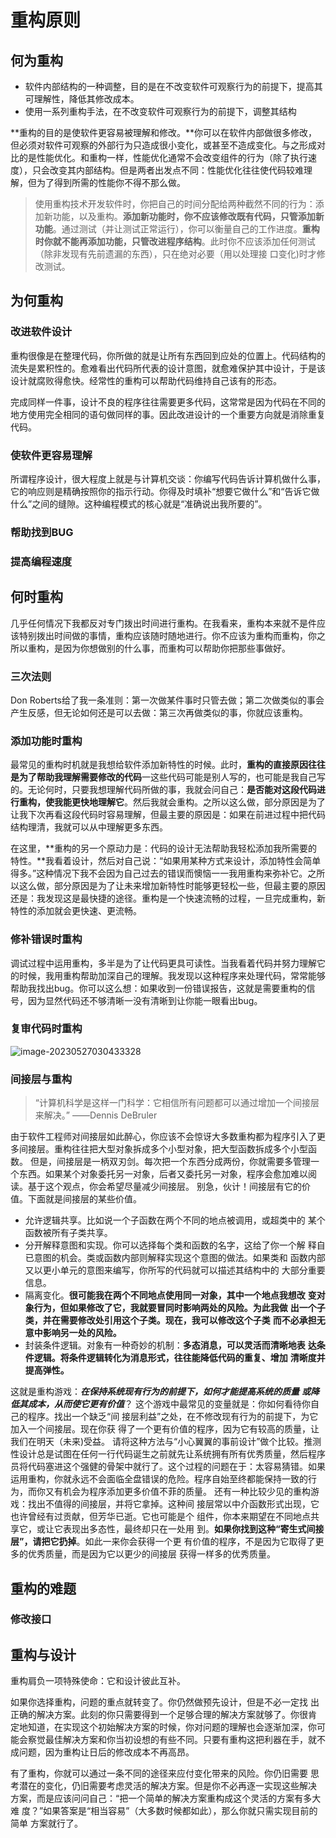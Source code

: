 # 重构原则

## 何为重构

- 软件内部结构的一种调整，目的是在不改变软件可观察行为的前提下，提高其可理解性，降低其修改成本。
- 使用一系列重构手法，在不改变软件可观察行为的前提下，调整其结构

**重构的目的是使软件更容易被理解和修改。**你可以在软件内部做很多修改，但必须对软件可观察的外部行为只造成很小变化，或甚至不造成变化。与之形成对比的是性能优化。和重构一样，性能优化通常不会改变组件的行为（除了执行速度），只会改变其内部结构。但是两者出发点不同：性能优化往往使代码较难理解，但为了得到所需的性能你不得不那么做。

> 使用重构技术开发软件时，你把自己的时间分配给两种截然不同的行为：添加新功能，以及重构。**添加新功能时，你不应该修改既有代码，只管添加新功能**。通过测试（并让测试正常运行），你可以衡量自己的工作进度。**重构时你就不能再添加功能，只管改进程序结构**。此时你不应该添加任何测试（除非发现有先前遗漏的东西），只在绝对必要（用以处理接
> 口变化)时才修改测试。

## 为何重构

### 改进软件设计

重构很像是在整理代码，你所做的就是让所有东西回到应处的位置上。代码结构的流失是累积性的。愈难看出代码所代表的设计意图，就愈难保护其中设计，于是该设计就腐败得愈快。经常性的重构可以帮助代码维持自己该有的形态。

完成同样一件事，设计不良的程序往往需要更多代码，这常常是因为代码在不同的地方使用完全相同的语句做同样的事。因此改进设计的一个重要方向就是消除重复代码。

### 使软件更容易理解

所谓程序设计，很大程度上就是与计算机交谈：你编写代码告诉计算机做什么事，它的响应则是精确按照你的指示行动。你得及时填补“想要它做什么”和“告诉它做什么”之间的缝隙。这种编程模式的核心就是“准确说出我所要的”。

### 帮助找到BUG

### 提高编程速度

## 何时重构

几乎任何情况下我都反对专门拨出时间进行重构。在我看来，重构本来就不是件应该特别拨出时间做的事情，重构应该随时随地进行。你不应该为重构而重构，你之所以重构，是因为你想做别的什么事，而重构可以帮助你把那些事做好。

### 三次法则

Don Roberts给了我一条准则：第一次做某件事时只管去做；第二次做类似的事会产生反感，但无论如何还是可以去做：第三次再做类似的事，你就应该重构。

### 添加功能时重构

最常见的重构时机就是我想给软件添加新特性的时候。此时，**重构的直接原因往往是为了帮助我理解需要修改的代码**一这些代码可能是别人写的，也可能是我自己写的。无论何时，只要我想理解代码所做的事，我就会问自己：**是否能对这段代码进行重构，使我能更快地理解它**。然后我就会重构。之所以这么做，部分原因是为了让我下次再看这段代码时容易理解，但最主要的原因是：如果在前进过程中把代码结构理清，我就可以从中理解更多东西。

在这里，**重构的另一个原动力是：代码的设计无法帮助我轻松添加我所需要的特性。**我看着设计，然后对自己说：“如果用某种方式来设计，添加特性会简单得多。”这种情况下我不会因为自己过去的错误而懊恼一一我用重构来弥补它。之所以这么做，部分原因是为了让未来增加新特性时能够更轻松一些，但最主要的原因还是：我发现这是最快捷的途径。重构是一个快速流畅的过程，一旦完成重构，新特性的添加就会更快速、更流畅。

### 修补错误时重构

调试过程中运用重构，多半是为了让代码更具可读性。当我看着代码并努力理解它的时候，我用重构帮助加深自己的理解。我发现以这种程序来处理代码，常常能够帮助我找出bug。你可以这么想：如果收到一份错误报告，这就是需要重构的信号，因为显然代码还不够清晰一没有清晰到让你能一眼看出bug。

### 复审代码时重构

![image-20230527030433328](/home/suyu/.config/Typora/typora-user-images/image-20230527030433328.png)

### 间接层与重构

> “计算机科学是这样一门科学：它相信所有问题都可以通过增加一个间接层
> 来解决。”
> 																                   ——Dennis DeBruler

由于软件工程师对间接层如此醉心，你应该不会惊讶大多数重构都为程序引入了更多间接层。重构往往把大型对象拆成多个小型对象，把大型函数拆成多个小型函数。
但是，间接层是一柄双刃剑。每次把一个东西分成两份，你就需要多管理一个东西。如果某个对象委托另一对象，后者又委托另一对象，程序会愈加难以阅读。基于这个观点，你会希望尽量减少间接层。
别急，伙计！间接层有它的价值。下面就是间接层的某些价值。

- 允许逻辑共享。比如说一个子函数在两个不同的地点被调用，或超类中的
  某个函数被所有子类共享。
- 分开解释意图和实现。你可以选择每个类和函数的名字，这给了你一个解
  释自已意图的机会。类或函数内部则解释实现这个意图的做法。如果类和
  函数内部又以更小单元的意图来编写，你所写的代码就可以描述其结构中的
  大部分重要信息。
- 隔离变化。**很可能我在两个不同地点使用同一对象，其中一个地点我想改**
  **变对象行为，但如果修改了它，我就要冒同时影响两处的风险。为此我做**
  **出一个子类，并在需要修改处引用这个子类。现在，我可以修改这个子类**
  **而不必承担无意中影响另一处的风险。**
- 封装条件逻辑。对象有一种奇妙的机制：**多态消息，可以灵活而清晰地表**
  **达条件逻辑。将条件逻辑转化为消息形式，往往能降低代码的重复、增加**
  **清晰度并提高弹性。**

这就是重构游戏：***在保持系统现有行为的前提下，如何才能提高系统的质量***
***或降低其成本，从而使它更有价值***？
这个游戏中最常见的变量就是：你如何看待你自己的程序。找出一个缺乏“间
接层利益”之处，在不修改现有行为的前提下，为它加入一个间接层。现在你获
得了一个更有价值的程序，因为它有较高的质量，让我们在明天（未来)受益。
请将这种方法与“小心翼翼的事前设计”做个比较。推测性设计总是试图在任何一行代码诞生之前就先让系统拥有所有优秀质量，然后程序员将代码塞进这个强健的骨架中就行了。这个过程的问题在于：太容易猜错。如果运用重构，你就永远不会面临全盘错误的危险。程序自始至终都能保持一致的行为，而你又有机会为程序添加更多价值不菲的质量。
还有一种比较少见的重构游戏：找出不值得的间接层，并将它拿掉。这种间
接层常以中介函数形式出现，它也许曾经有过贡献，但芳华已逝。它也可能是个
组件，你本来期望在不同地点共享它，或让它表现出多态性，最终却只在一处用
到。**如果你找到这种“寄生式间接层”，请把它扔掉**。如此一来你会获得一个更
有价值的程序，不是因为它取得了更多的优秀质量，而是因为它以更少的间接层
获得一样多的优秀质量。

## 重构的难题

### 修改接口

## 重构与设计

重构肩负一项特殊使命：它和设计彼此互补。

如果你选择重构，问题的重点就转变了。你仍然做预先设计，但是不必一定找
出正确的解决方案。此刻的你只需要得到一个足够合理的解决方案就够了。你很肯
定地知道，在实现这个初始解决方案的时候，你对问题的理解也会逐渐加深，你可
能会察觉最佳解决方案和你当初设想的有些不同。只要有重构这把利器在手，就不
成问题，因为重构让日后的修改成本不再高昂。

有了重构，你就可以通过一条不同的途径来应付变化带来的风险。你仍旧需要
思考潜在的变化，仍旧需要考虑灵活的解决方案。但是你不必再逐一实现这些解决
方案，而是应该问问自己：“把一个简单的解决方案重构成这个灵活的方案有多大难
度？”如果答案是“相当容易”（大多数时候都如此），那么你就只需实现目前的简单
方案就行了。